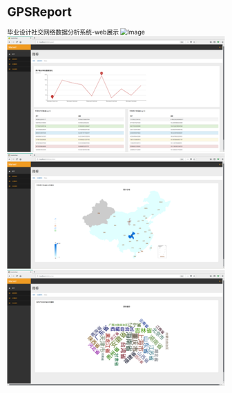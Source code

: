 # GPSReport
毕业设计社交网络数据分析系统-web展示
 ![Image](https://github.com/fireworkor/Gps/tree/master/screenshots/0.png)
 ![Image](https://github.com/fireworkor/Gps/blob/master/screenshots/speed.png)
 ![Image](https://github.com/fireworkor/Gps/blob/master/screenshots/location.png)
 ![Image](https://github.com/fireworkor/Gps/blob/master/screenshots/wordcloud.png)